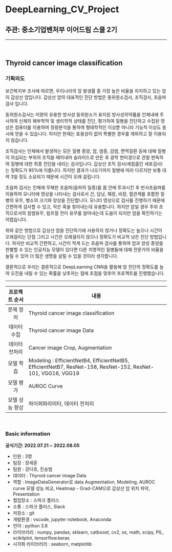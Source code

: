 <h1> DeepLearning_CV_Project</h1>

<h2> 주관: 중소기업벤처부 이어드림 스쿨 2기</h2>

---

<br>
<!-- ![image]('https://github.com/danid77/DeepLearning_CV_Project/blob/main/imgs/national-cancer-institute-LnvCEXQwC-o-unsplash.jpg') -->
<h2>Thyroid cancer image classification</h2>

<h3> 기획의도</h3>
보건복지부 조사에 따르면, 우리나라의 암 발생률 중 가장 높은 비율을 차지하고 있는 암이 갑상선 암입니다. 
갑상선 암의 대표적인 진단 방법은 동위원소검사, 조직검사, 초음파 검사 입니다. 

동위원소검사는 미량의 유용한 방사성 동위원소가 표지된 방사성의약품을 인체내에 주사하여 신체의 해부학적 및 생리학적 상태를 진단, 평가하여 질병을 진단하고 수집된 영상은 컴퓨터를 이용하여 정량분석을 통하여 형태학적인 이상뿐 아니라 기능적 이상도 동시에 얻을 수 있습니다. 하지만 현재는 효용성이 없어 특별한 경우를 제외하고 잘 이용되지 않습니다.

조직검사는 인체에서 발생하는 모든 질병 종양, 암, 염증, 감염, 면역질환 등에 대해 질병이 의심되는 부위의 조직을 떼어내어 슬라이드로 만든 후 광학 현미경으로 관찰 판독하여 질병에 대한 최종 진단을 내리는 검사입니다. 갑상선 조직 검사(세침흡인 세포검사)는 정확도가 95%에 이릅니다. 하지만 결과가 나오기까지 질병에 따라 다르지만 보통 대략 3일 정도 소요되기 때문에 시간이 오래 걸립니다.

초음파 검사는 인체에 무해한 초음파(음파의 일종)를 몸 안에 투과시킨 후 반사초음파를 이용하여 모니터에 영상을 나타내는 검사로서 간, 담낭, 췌장, 비장, 혈관계를 포함한 질병의 유무, 병소의 크기와 양상을 진단합니다. 모니터 영상으로 검사를 진행하기 때문에 간편하게 검사할 수 있고, 작은 혹을 찾아내는데 유용합니다. 하지만 암일 경우 주위 조직으로서의 침범유무, 림프절 전이 유무를 알아내는데 도움이 되지만 암을 확진하기는 어렵습니다.

위와 같은 방법으로 갑상선 암을 진단하기에 사용하지 않거나 정확도는 높으나 시간이 오래걸리는 단점 그리고 시간은 오래걸리지 않으나 정확도가 비교적 낮은 진단 방법입니다. 하지만 비교적 간편하고, 시간이 적게 드는 초음파 검사를 통하여 암과 양성 종양을 판별할 수 있는 인공지능 모델이 있다면 다른 치명적인 질병들에 대해 전문가의 비율을 늘릴 수 있어 더 많은 생명을 살릴 수 있을 것이라 생각합니다.

결론적으로 우리는 결론적으로 DeepLearning CNN을 활용해 암 진단의 정확도를 높여 오진을 내릴 수 있는 확률을 낮추자는 점에 초점을 맞추어 프로젝트를 진행했습니다.
<br>



---


|  프로젝트 순서 |     내용    |
|:------------------:| -----|
|문제 정의|Thyroid cancer image classification|
|데이터 수집|Thyroid cancer image Data |   
|데이터 전처리|Cancer image Crop,  Augmentation|
|모델 학습|Modeling : EfficientNetB4, EfficientNetB5, EfficientNetB7, ResNet-158, ResNet-152, ResNet-101, VGG16, VGG19|
|모델 평가|AUROC Curve|
|모델 성능 향상| 하이퍼파라미터, 데이터 전처리 |


<br>

<h3> Basic information</h3>

**공식기간: 2022.07.21 ~ 2022.08.05**

- 인원 : 3명
- 팀장 : 장세훈
- 팀원 : 강다호, 진승범
- 데이터 : Thyroid cancer image Data
- 역할 :  ImageDataGenerator로 data Augmentation, Modeling, AUROC curve 모델 성능 비교, Heatmap - Grad-CAM으로 갑상선 암 위치 파악, Presentation
- 협업장소 : 스파크 플러스
- 소통 : 스파크 플러스, Slack
- 저장소 : git
- 개발환경 : vscode, jupyter notebook, Anaconda
- 언어 : python 3.8
- 라이브러리 : numpy, pandas, sklearn, catboost, cv2, os, math, scipy, PIL, scikitplot, tensorflow.keras
- 시각화 라이브러리 : seaborn, matplotlib
